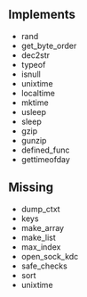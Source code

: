 ## Implements

- rand
- get_byte_order
- dec2str
- typeof
- isnull
- unixtime
- localtime
- mktime
- usleep
- sleep
- gzip
- gunzip
- defined_func
- gettimeofday

## Missing
- dump_ctxt
- keys
- make_array
- make_list
- max_index
- open_sock_kdc
- safe_checks
- sort
- unixtime
